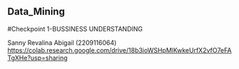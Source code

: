## Data_Mining
#Checkpoint 1-BUSSINESS UNDERSTANDING

Sanny Revalina Abigail (2209116064)
https://colab.research.google.com/drive/18b3ioWSHpMlKwkeUrfX2vfO7eFATgXHe?usp=sharing
